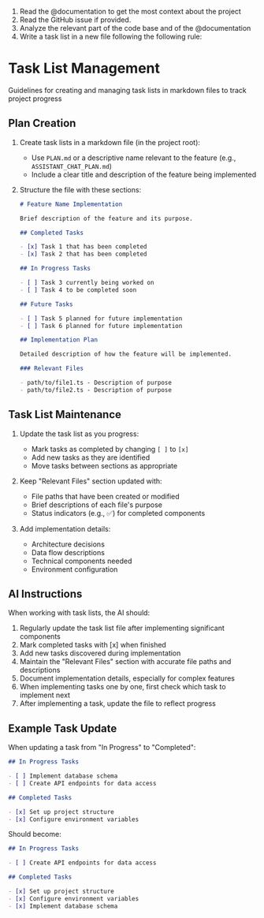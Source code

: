 1. Read the @documentation to get the most context about the project
2. Read the GitHub issue if provided.
3. Analyze the relevant part of the code base and of the @documentation
4. Write a task list in a new file following the following rule:

# Task List Management

Guidelines for creating and managing task lists in markdown files to track project progress

## Plan Creation

1. Create task lists in a markdown file (in the project root):
    - Use `PLAN.md` or a descriptive name relevant to the feature (e.g., `ASSISTANT_CHAT_PLAN.md`)
    - Include a clear title and description of the feature being implemented

2. Structure the file with these sections:

   ```markdown
   # Feature Name Implementation
   
   Brief description of the feature and its purpose.
   
   ## Completed Tasks
   
   - [x] Task 1 that has been completed
   - [x] Task 2 that has been completed
   
   ## In Progress Tasks
   
   - [ ] Task 3 currently being worked on
   - [ ] Task 4 to be completed soon
   
   ## Future Tasks
   
   - [ ] Task 5 planned for future implementation
   - [ ] Task 6 planned for future implementation
   
   ## Implementation Plan
   
   Detailed description of how the feature will be implemented.
   
   ### Relevant Files
   
   - path/to/file1.ts - Description of purpose
   - path/to/file2.ts - Description of purpose
   ```

## Task List Maintenance

1. Update the task list as you progress:
    - Mark tasks as completed by changing `[ ]` to `[x]`
    - Add new tasks as they are identified
    - Move tasks between sections as appropriate

2. Keep "Relevant Files" section updated with:
    - File paths that have been created or modified
    - Brief descriptions of each file's purpose
    - Status indicators (e.g., ✅) for completed components

3. Add implementation details:
    - Architecture decisions
    - Data flow descriptions
    - Technical components needed
    - Environment configuration

## AI Instructions

When working with task lists, the AI should:

1. Regularly update the task list file after implementing significant components
2. Mark completed tasks with [x] when finished
3. Add new tasks discovered during implementation
4. Maintain the "Relevant Files" section with accurate file paths and descriptions
5. Document implementation details, especially for complex features
6. When implementing tasks one by one, first check which task to implement next
7. After implementing a task, update the file to reflect progress

## Example Task Update

When updating a task from "In Progress" to "Completed":

```markdown
## In Progress Tasks

- [ ] Implement database schema
- [ ] Create API endpoints for data access

## Completed Tasks

- [x] Set up project structure
- [x] Configure environment variables
```

Should become:

```markdown
## In Progress Tasks

- [ ] Create API endpoints for data access

## Completed Tasks

- [x] Set up project structure
- [x] Configure environment variables
- [x] Implement database schema
```